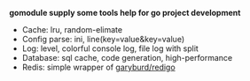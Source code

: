 **gomodule supply some tools help for go project development**

* Cache: lru, random-elimate
* Config parse: ini, line(key=value&key=value)
* Log: level, colorful console log, file log with split
* Database: sql cache, code generation, high-performance
* Redis: simple wrapper of [garyburd/redigo](github.com/garyburd/redigo/redis)

